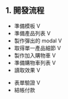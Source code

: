 
## 1. 開發流程

 - 準備模板 V
 - 準備產品列表 V
 - 製作彈出的 modal V
 - 取得單一產品細節 V
 - 製作加入購物車 V
 - 準備購物車列表 V
 - 讀取效果 V
 <!-- - 刪除購物車項目
  - 單一
  - 全部
 - 調整購物車產品數量 -->
 - 表單驗證 V
 - 結帳付款